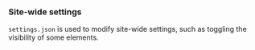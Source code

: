 ### Site-wide settings

`settings.json` is used to modify site-wide settings, such as toggling the visibility of some elements.
